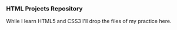 ### HTML Projects Repository

While I learn HTML5 and CSS3 l'll drop the files of my practice here.
